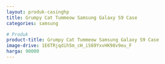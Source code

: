 ```yaml
---
layout: produk-casinghp
title: Grumpy Cat Tummeow Samsung Galaxy S9 Case
categories: samsung

# Produk
product-title: Grumpy Cat Tummeow Samsung Galaxy S9 Case
image-drive: 1E6TRjqdih5m_cH_iS69YxvHK98v9eu_F
harga: 90000
---
```

